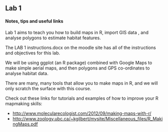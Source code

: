 ## Lab 1 

#### Notes, tips and useful links

Lab 1 aims to teach you how to build maps in R, import GIS data , and analyse polygons to estimate habitat features. 

The LAB 1 instructions.docx on the moodle site has all of the instructions and objectives for this lab. 

We will be using ggplot (an R package) combined with Google Maps to make simple aerial maps, and then polygons and GPS co-ordinates to analyse habitat data.

There are many, many tools that allow you to make maps in R, and we will only scratch the surface with this course.

Check out these links for tutorials and examples of how to improve your R mapmaking skills:

* http://www.molecularecologist.com/2012/09/making-maps-with-r/
* http://www.zoology.ubc.ca/~kgilbert/mysite/Miscellaneous_files/R_MakingMaps.pdf
